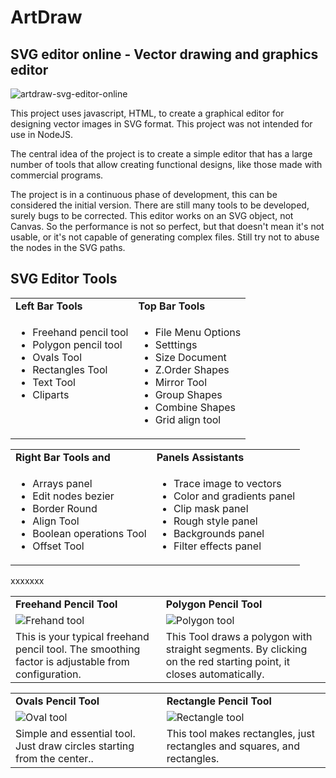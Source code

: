# ArtDraw
## SVG editor online - Vector drawing and graphics editor
![artdraw-svg-editor-online](https://user-images.githubusercontent.com/18316343/231035998-cbb07387-a6f7-4c38-9eed-c6a6248db99b.png)

This project uses javascript, HTML, to create a graphical editor for designing vector images in SVG format.
This project was not intended for use in NodeJS.

The central idea of the project is to create a simple editor that has a large number of tools that allow creating functional designs, like those made with commercial programs.

The project is in a continuous phase of development, this can be considered the initial version. There are still many tools to be developed, surely bugs to be corrected. This editor works on an SVG object, not Canvas. So the performance is not so perfect, but that doesn't mean it's not usable, or it's not capable of generating complex files. Still try not to abuse the nodes in the SVG paths.

## SVG Editor Tools

<table id='tb1'>
<tr><td><b>Left Bar Tools</b></td><td><b>Top Bar Tools</b></td></tr>
<tr>
<td valign='top'>
<ul>
  <li>Freehand pencil tool</li>
  <li>Polygon pencil tool</li>
  <li>Ovals Tool</li>
  <li>Rectangles Tool</li>
  <li>Text Tool</li>
  <li>Cliparts</li>
</ul>  
</td>
<td>
<ul>
  <li>File Menu Options</li>
  <li>Setttings</li>
  <li>Size Document</li>
  <li>Z.Order Shapes</li>
  <li>Mirror Tool</li>
  <li>Group Shapes</li>
  <li>Combine Shapes</li>
  <li>Grid align tool</li>
</ul>   
</td>
</tr></table>

<table>
<tr><td><b>Right Bar Tools and </b></td><td><b>Panels Assistants</b></td></tr>
<tr>
<td valign='top'>
<ul>
  <li>Arrays panel</li>
  <li>Edit nodes bezier</li>
  <li>Border Round</li>
  <li>Align Tool</li>
  <li>Boolean operations Tool</li>
  <li>Offset Tool</li>
</ul>  
</td>
<td valign='top'>
<ul>
  <li>Trace image to vectors</li>
  <li>Color and gradients panel</li>
  <li>Clip mask panel</li>
  <li>Rough style panel</li>
  <li>Backgrounds panel</li>
  <li>Filter effects panel</li>
</ul>  
</td>
</tr></table>

xxxxxxx

<table>
<tr>
<td><b>Freehand Pencil Tool</b></td>
<td><b>Polygon Pencil Tool</b></td></tr>
<tr>
<td valign='top'>
<img src='https://user-images.githubusercontent.com/18316343/231052382-411e6228-3099-437f-ba84-49832043d8be.gif' alt='Frehand tool'>
</td>
<td valign='top'>
<img src='https://user-images.githubusercontent.com/18316343/231053893-8b13d122-6c9b-4ebe-a044-66a08754c53e.gif' alt='Polygon tool'>
</td>
<tr>
<td>This is your typical freehand pencil tool. The smoothing factor is adjustable from configuration.</td>
<td>This Tool draws a polygon with straight segments. By clicking on the red starting point, it closes automatically.</tr>
<tr>
</tr></table>

<table>
<tr>
<td><b>Ovals Pencil Tool</b></td>
<td><b>Rectangle Pencil Tool</b></td></tr>
<tr>
<td valign='top'>
<img src='https://user-images.githubusercontent.com/18316343/231055225-21fa3eb7-0f10-481f-ab94-2086b8e7d4e3.gif' alt='Oval tool'>
</td>
<td valign='top'>
<img src='https://user-images.githubusercontent.com/18316343/231054796-6dbbdd9a-daf3-45ba-97e6-b35087d730b0.gif' alt='Rectangle tool'>
</td>
<tr>
<td>Simple and essential tool. Just draw circles starting from the center..</td>
<td>This tool makes rectangles, just rectangles and squares, and rectangles.</tr>
<tr>
</tr></table>




